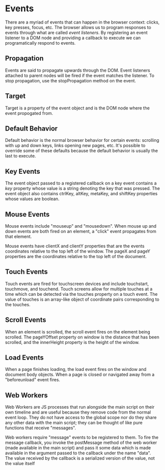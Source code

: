 # Events

There are a myriad of events that can happen in the browser context: clicks, key presses, focus, etc. The browser allows us to program responses to events through what are called _event listeners_. By registering an event listener to a DOM node and providing a callback to execute we can programatically respond to events.

## Propagation

Events are said to propagate upwards through the DOM. Event listeners attached to parent nodes will be fired if the event matches the listener. To stop propagation, use the stopPropagation method on the event.

## Target

Target is a property of the event object and is the DOM node where the event propogated from.

## Default Behavior

Default behavior is the normal browser behavior for certain events: scrolling with up and down keys, links opening new pages, etc. It's possible to override some of these defaults because the default behavior is usually the last to execute.

## Key Events

The event object passed to a registered callback on a key event contains a _key_ property whose value is a string denoting the key that was pressed. The event object also contains ctrlKey, altKey, metaKey, and shiftKey properties whose values are boolean.

## Mouse Events

Mouse events include "mouseup" and "mousedown". When mouse up and down events are both fired on an element, a "click" event propagates from that element.

Mouse events have clientX and clientY properties that are the events coordinates relative to the top left of the window. The pageX and pageY properties are the coordinates relative to the top left of the document.

## Touch Events

Touch events are fired for touchscreen devices and include touchstart, touchmove, and touchend. Touch screens allow for multiple touches at a time which can be detected via the touches property on a touch event. The value of touches is an array-like object of coordinate pairs corresponding to the touches.

## Scroll Events

When an element is scrolled, the scroll event fires on the element being scrolled. The pageYOffset property on window is the distance that has been scrolled, and the innerHeight property is the height of the window.

## Load Events

When a page finishes loading, the load event fires on the window and document body objects. When a page is closed or navigated away from a "beforeunload" event fires.

## Web Workers

Web Workers are JS processes that run alongside the main script on their own timeline and are useful because they remove code from the normal event loop. They do not have access to the global scope nor do they share any other data with the main script; they can be thought of like pure functions that receive "messages".

Web workers require "message" events to be registered to them. To fire the message callback, you invoke the postMessage method of the web worker (made available in the main script) and pass it some data which is made available in the argument passed to the callback under the name "data". The value received by the callback is a serialized version of the value, not the value itself
